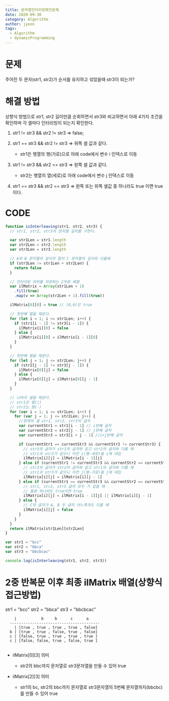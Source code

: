 ```yaml
---
title: 문자열인터리빙확인문제
date: 2020-09-30
category: Algorithm
author: jyoon
tags:
  - Algorithm
  - dynamicProgramming
---
```


# 문제

주어진 두 문자(str1, str2)가 순서를 유지하고 섞었을때 str3이 되는가?

# 해결 방법

상향식 방법으로 str1, str2 길이만큼 순회하면서 str3와 비교하면서 아래 4가지 조건을 확인하며 각 셀마다 인터리빙이 되는지 확인한다.

1. str1 != str3 && str2 != str3 => false;
2. str1 == str3 && str2 != str3 => 위쪽 셀 값과 같다.

   - str1은 행열의 행(가로)으로 아래 code에서 변수 i 인덱스로 이동

3. str1 != str3 && str2 == str3 => 왼쪽 셀 값과 같다.

   - str2는 행열의 열(세로)로 아래 code에서 변수 j 인덱스로 이동

4. str1 == str3 && str2 == str3 => 왼쪽 또는 위쪽 셀값 중 하나라도 true 이면 true이다.

# CODE

```js
function isInterleaving(str1, str2, str3) {
  // str1, str2, str3의 문자열 길이를 구한다.

  var str1Len = str1.length
  var str2Len = str2.length
  var str3Len = str3.length

  // A와 B 문자열의 길이의 합이 C 문자열의 길이와 다를때
  if (str3Len != str1Len + str2Len) {
    return false
  }

  // 인터리빙 여부를 저장하는 2차원 배열
  var ilMatrix = Array(str1Len + 1)
    .fill(true)
    .map(v => Array(str2Len + 1).fill(true))

  ilMatrix[0][0] = true // (0,0)은 true

  // 첫번째 열을 채운다.
  for (let i = 1; i <= str1Len; i++) {
    if (str1[i - 1] != str3[i - 1]) {
      ilMatrix[i][0] = false
    } else {
      ilMatrix[i][0] = ilMatrix[i - 1][0]
    }
  }

  // 첫번째 행을 채운다.
  for (let j = 1; j <= str2Len; j++) {
    if (str2[j - 1] != str3[j - 1]) {
      ilMatrix[0][j] = false
    } else {
      ilMatrix[0][j] = ilMatrix[0][j - 1]
    }
  }

  // 나머지 셀을 채운다.
  // str1은 열(|)
  // str2는 행(-)
  for (var i = 1; i <= str1Len; i++) {
    for (var j = 1; j <= str2Len; j++) {
      //현재의 셀 str1, str2, str3의 글자
      var currentStr1 = str1[i - 1] // i번째 글자
      var currentStr2 = str2[j - 1] // j번째 글자
      var currentStr3 = str3[i + j - 1] //i+j번째 글자

      if (currentStr1 == currentStr3 && currentStr2 != currentStr3) {
        // str3의 글자가 str1의 글자와 같고 str2의 글자와 다를 때
        // str1과 str3가 같으니 이전 i(행-세로)을 i에 대입
        ilMatrix[i][j] = ilMatrix[i - 1][j]
      } else if (currentStr1 != currentStr3 && currentStr2 == currentStr3) {
        // str3의 글자가 str2의 글자와 같고 str1의 글자와 다를 때
        // str2과 str3가 같으니 이전 j(열-가로)을 j에 대입
        ilMatrix[i][j] = ilMatrix[i][j - 1]
      } else if (currentStr1 == currentStr3 && currentStr2 == currentStr3) {
        // str1, str2, str3 글자 모두 가 같을 때
        // 둘중 하나라도 true이면 true
        ilMatrix[i][j] = ilMatrix[i - 1][j] || ilMatrix[i][j - 1]
      } else {
        // C의 글자가 A, B 두 글자 어느쪽과도 다를 때
        ilMatrix[i][j] = false
      }
    }
  }
  return ilMatrix[str1Len][str2Len]
}

var str1 = "bcc"
var str2 = "bbca"
var str3 = "bbcbcac"

console.log(isInterleaving(str1, str2, str3))
```

# 2중 반복문 이후 최종 ilMatrix 배열(상향식 접근방법)

str1 = "bcc"
str2 = "bbca"
str3 = "bbcbcac"

```
    |           b     b      c      a
  ----------------------------------------
    | [true , true , true , true , false]
  b | [true , true , false, true , false]
  c | [false, true , true , true , true ]
  c | [false, false, true , false, true ]


```

- ilMatrix[0][3] 의미

  - str2의 bbc까지 문자열로 str3문자열을 만들 수 있어 true

- ilMatrix[2][3] 의미

  - str1의 bc, str2의 bbc까지 문자열로 str3문자열의 5번째 문자열까지(bbcbc)를 만들 수 있어 true
